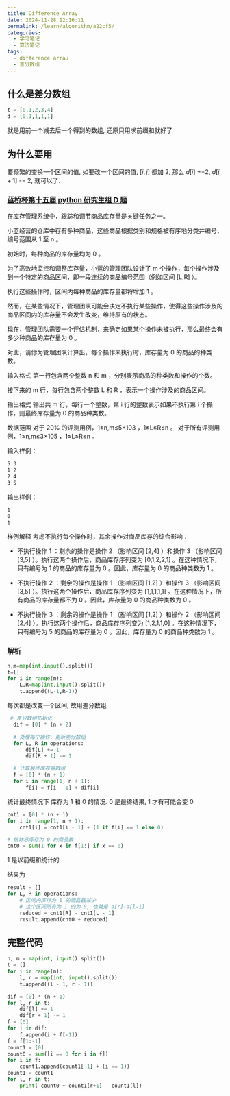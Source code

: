 ```yaml
---
title: Difference Array
date: 2024-11-28 12:16:11
permalink: /learn/algorithm/a22cf5/
categories:
  - 学习笔记
  - 算法笔记
tags:
  - difference arrau
  - 差分数组
---
```


## 什么是差分数组

```python
t = [0,1,2,3,4]
d = [0,1,1,1,1]

```

就是用前一个减去后一个得到的数组, 还原只用求前缀和就好了

## 为什么要用

要频繁的变换一个区间的值, 如要改一个区间的值, $[i,j]$ 都加 2, 那么 $d[i]$ +=2, $d[j+1]$ -= 2, 就可以了.

### [蓝桥杯第十五届 python 研究生组 D 题](https://www.acwing.com/problem/content/description/5997/)

在库存管理系统中，跟踪和调节商品库存量是关键任务之一。

小蓝经营的仓库中存有多种商品，这些商品根据类别和规格被有序地分类并编号，编号范围从 1 至 n 。

初始时，每种商品的库存量均为 0 。

为了高效地监控和调整库存量，小蓝的管理团队设计了 m 个操作，每个操作涉及到一个特定的商品区间，即一段连续的商品编号范围（例如区间 [L,R] ）。

执行这些操作时，区间内每种商品的库存量都将增加 1 。

然而，在某些情况下，管理团队可能会决定不执行某些操作，使得这些操作涉及的商品区间内的库存量不会发生改变，维持原有的状态。

现在，管理团队需要一个评估机制，来确定如果某个操作未被执行，那么最终会有多少种商品的库存量为 0 。

对此，请你为管理团队计算出，每个操作未执行时，库存量为 0 的商品的种类数。

输入格式 第一行包含两个整数 n 和 m ，分别表示商品的种类数和操作的个数。

接下来的 m 行，每行包含两个整数 L 和 R ，表示一个操作涉及的商品区间。

输出格式
输出共 m 行，每行一个整数，第 i 行的整数表示如果不执行第 i 个操作，则最终库存量为 0 的商品种类数。

数据范围
对于 20% 的评测用例，1≤n,m≤5×103 ，1≤L≤R≤n 。
对于所有评测用例，1≤n,m≤3×105 ，1≤L≤R≤n 。

输入样例：

```txt
5 3
1 2
2 4
3 5
```

输出样例：

```txt
1
0
1
```

样例解释
考虑不执行每个操作时，其余操作对商品库存的综合影响：

- 不执行操作 1 ：剩余的操作是操作 2 （影响区间 [2,4] ）和操作 3 （影响区间 [3,5] ）。执行这两个操作后，商品库存序列变为 [0,1,2,2,1] 。在这种情况下，只有编号为 1 的商品的库存量为 0 。因此，库存量为 0 的商品种类数为 1 。

- 不执行操作 2 ：剩余的操作是操作 1 （影响区间 [1,2] ）和操作 3 （影响区间 [3,5] ）。执行这两个操作后，商品库存序列变为 [1,1,1,1,1] 。在这种情况下，所有商品的库存量都不为 0 。因此，库存量为 0 的商品种类数为 0 。

- 不执行操作 3 ：剩余的操作是操作 1 （影响区间 [1,2] ）和操作 2 （影响区间 [2,4] ）。执行这两个操作后，商品库存序列变为 [1,2,1,1,0] 。在这种情况下，只有编号为 5 的商品的库存量为 0 。因此，库存量为 0 的商品种类数为 1 。

### 解析

```python
n,m=map(int,input().split())
t=[]
for i in range(m):
    L,R=map(int,input().split())
    t.append((L-1,R-1))
```

每次都是改变一个区间, 故用差分数组

```python
 # 差分数组初始化
  dif = [0] * (n + 2)

  # 处理每个操作，更新差分数组
  for L, R in operations:
      dif[L] += 1
      dif[R + 1] -= 1

  # 计算最终库存量数组
  f = [0] * (n + 1)
  for i in range(1, n + 1):
      f[i] = f[i - 1] + dif[i]
```

统计最终情况下 库存为 1 和 0 的情况.
0 是最终结果, 1 才有可能会变 0

```python
cnt1 = [0] * (n + 1)
for i in range(1, n + 1):
    cnt1[i] = cnt1[i - 1] + (1 if f[i] == 1 else 0)

# 统计总库存为 0 的商品数
cnt0 = sum(1 for x in f[1:] if x == 0)
```

1 是以前缀和统计的

结果为

```python
result = []
for L, R in operations:
    # 区间内库存为 1 的商品数减少
    # 这个区间所有为 1 的为 0, 也就是 a[r]-a[l-1]
    reduced = cnt1[R] - cnt1[L - 1]
    result.append(cnt0 + reduced)
```

## 完整代码

```python
n, m = map(int, input().split())
t = []
for i in range(m):
    l, r = map(int, input().split())
    t.append((l - 1, r - 1))

dif = [0] * (n + 1)
for l, r in t:
    dif[l] += 1
    dif[r + 1] -= 1
f = [0]
for i in dif:
    f.append(i + f[-1])
f = f[1:-1]
count1 = [0]
count0 = sum([i == 0 for i in f])
for i in f:
    count1.append(count1[-1] + (i == 1))
count1 = count1
for l, r in t:
    print( count0 + count1[r+1] - count1[l])
```
